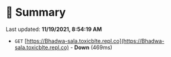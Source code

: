 # 📖 Summary
Last updated: **11/19/2021, 8:54:19 AM**

- `GET` [https://Bhadwa-sala.toxicblte.repl.co](https://Bhadwa-sala.toxicblte.repl.co) - **Down** (469ms)

